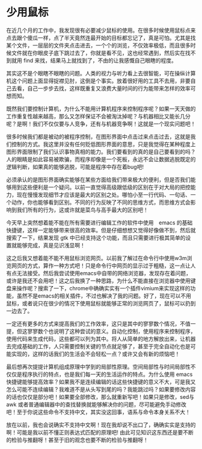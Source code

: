 # 少用鼠标
在近几个月的工作中，我发现很有必要减少鼠标的使用。在很多时候使用鼠标点来点去跟个傻瓜一样，点了半天竟然连最开始的目标都忘记了，真是可怕。尤其是找某个文件，一层层的文件夹点击进去，一个个的浏览，不仅效率极低，而且很多时候文件就在你眼皮子底下跳过去了，你就是看不见，这也经常遇到，然后实在找不到就用 find 来找，结果马上就找到了，不由的让我感慨自己眼瞎的程度。

其实这不是个眼瞎不眼瞎的问题。人类的视力与听力看上去很智能，可在操纵计算机这个问题上面显得捉襟见肘，这倒是个事实。放着很好用的工具不去用，非要自己去看，自己一步步去找，这样既重复又浪费大量时间的行为能带来怎样的效率可想而知。

既然我们要控制计算机，为什么不能用计算机程序来控制程序呢？如果一天天做的工作重复性越来越高，那么又怎样保证不会被淘汰掉呢？与机器相比又能长几分呢？是啊！我们不仅仅要与人竞争，还有与机器竞争啊！这就是一个现实问题吧！

很多时候我们都是被动的被程序控制，在图形界面中点击过来点击过去，这就是我们控制的方式。我这里并没有任何贬低图形界面的意思，只是我觉得在某种程度上图形界面限制了我们认识事物真相的能力。我们要看到的真的是自己要看到的吗？人的眼睛是如此容易被欺骗，而程序却像是一个死板，永远不会让数据逃脱既定的逻辑判断，如果真的能够逃脱，可能是程序中存在着bug吧!

必须承认的是图形界面确实能够在某些方面给我们带来极大的便利，但是否我们能够用到这些便利是一个疑问。以前一直觉得高级跟低级的区别在于对大局的把控能力，现在慢慢发现细节才应该是最大的区别之处。哪怕小至一行代码、一句话、一个动作，你也能够看到区别。不同的行为反映了不同的思维方式，而思维方式会影响到我们所有的行为，这或许就是菜鸟与高手最大的区别吧！

今天早上突然想着能不能在所有需要进行编辑工作的软件中使用　emacs 的基础快捷键，这样一定能够带来很高的效率。但是仔细想想又觉得好像做不到，然后就搜索了一下，结果发现 gtk 中已经支持这个功能，而且只需要进行极其简单的设置就能够完成，真是见识浅显啊！

这之后我又想着能不能不用鼠标浏览网页。以前我了解过在命令行中使用w3m浏览网页的方式，算作一种方式吧！只是命令行中网页的显示过于粗糙，这一点让人有点无法接受。然后我尝试使用emacs中自带的网络浏览器，发现存在着问题，或许是我还不会用吧！这之后我换了一种思路，为什么不能直接在浏览器中使用键盘来操作呢？搜索了一下，chrome中确确实实有一个插件vimium来实现这样的功能，虽然不是emacs的相关插件，不过也解决了我的问题。好了，现在可以不用鼠标，或者说只在很少的情况下使用鼠标就能够正常的浏览网页了，鼠标可以扔到一边去了。

一定还有更多的方式来提高我们的工作效率，这只是其中的寥寥数个情况，不值一提，但这寥寥数个也说明了这种尝试的意义。自动化控制，使用程序来控制程序，使用代码来生成代码，这些都可以列为其中。将人从简单的地方解放出来，让机器去完成基础的工作，人只需要控制关键的节点就足够了，甚至于完全自动化也是可能实现的，这样的话我们的生活会不会轻松一点？或许又会有新的烦恼吧！

最后想再次提提计算机组成原理中学到的局部性原理。空间局部性与时间局部性不仅仅是程序执行的特点，也是我们每一天的生活运作的特点。为什么使用 emacs 快捷键能够提高效率？如果我不是连续编辑的话这些快捷键的意义不大，可是我又怎么可能不连续编辑？我难道不是从头写到尾的吗？我能跳过吗？如果要修改内容的话也仅仅是部分吧！如果要全部修改，那么就重新写吧！如果只是修改，sed与awk 或者普通编辑器中的查找替换就能够解决你的问题，尽可能避免手动修改吧！至于你说这些命令不支持中文，其实没这回事，语系与命令本身关系不大！

放在以前，我也会说确实不支持中文啊！现在我却说不出口了，确确实实是支持的啊！可能是我以前不懂正则表达式匹配的原理吧! 由此可见知识这东西还是要不断的检验与推翻呀！甚至于旧的观念也要不断的检验与推翻呀！

